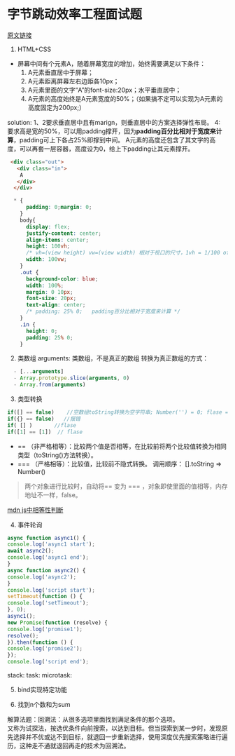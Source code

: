 # 字节跳动效率工程面试题

[原文链接](https://www.nowcoder.com/discuss/337035)

1. HTML+CSS
- 屏幕中间有个元素A，随着屏幕宽度的增加，始终需要满足以下条件：
  1. A元素垂直居中于屏幕；
  2. A元素距离屏幕左右边距各10px；
  3. A元素里面的文字“A”的font-size:20px；水平垂直居中；
  4. A元素的高度始终是A元素宽度的50%；（如果搞不定可以实现为A元素的高度固定为200px;）

solution: 1、2要求垂直居中且有marign，则垂直居中的方案选择弹性布局。
4: 要求高是宽的50%，可以用padding撑开，因为**padding百分比相对于宽度来计算**，padding可上下各占25%即撑到中间。
A元素的高度还包含了其文字的高度，可以再套一层容器，高度设为0，给上下padding让其元素撑开。

```html
 <div class="out">
   <div class="in">
    A
   </div>
  </div>
```
```css
  * {
      padding: 0;margin: 0;
    }
    body{
      display: flex;
      justify-content: center;
      align-items: center;
      height: 100vh;    
      /* vh=(view height) vw=(view width) 相对于视口的尺寸，1vh = 1/100 of view height*/
      width: 100vw;
    }
    .out {
      background-color: blue;
      width: 100%;
      margin: 0 10px;
      font-size: 20px;
      text-align: center;
      /* padding: 25% 0;   padding百分比相对于宽度来计算 */
    }
    .in {
      height: 0;
      padding: 25% 0;
    }
```

2. 类数组
arguments: 类数组，不是真正的数组
转换为真正数组的方式： 
```js
  - [...arguments]
  - Array.prototype.slice(arguments, 0)
  - Array.from(arguments)
```
3. 类型转换

```js
if([] == false)    //空数组toString转换为空字符串; Number('') = 0; flase = 0 所以[] == false 为true
if({} == false)   //报错
if( [] )       //flase 
if([1] == [1])  // flase
```
- == （非严格相等）：比较两个值是否相等，在比较前将两个比较值转换为相同类型（toString()方法转换）。
- === （严格相等）：比较值，比较前不隐式转换。
调用顺序： [].toString => Number() 
> 两个对象进行比较时，自动将== 变为 === ，对象即使里面的值相等，内存地址不一样，false。

[mdn js中相等性判断](https://developer.mozilla.org/zh-CN/docs/Web/JavaScript/Equality_comparisons_and_sameness)

4. 事件轮询
  
```js
async function async1() {
console.log('async1 start');
await async2();
console.log('async1 end');
}
async function async2() {
console.log('async2');
}
console.log('script start');
setTimeout(function () {
console.log('setTimeout');
}, 0);
async1();
new Promise(function (resolve) {
console.log('promise1');
resolve();
}).then(function () {
console.log('promise2');
});
console.log('script end');
```
stack: 
task:
microtask:

5. bind实现特定功能



6. 找到n个数和为sum

解算法题：回溯法：从很多选项里面找到满足条件的那个选项。    
又称为试探法，按选优条件向前搜索，以达到目标。但当探索到某一步时，发现原先选择并不优或达不到目标，就退回一步重新选择，使用深度优先搜索策略进行遍历，这种走不通就退回再走的技术为回溯法。

  